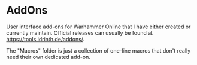 # AddOns

User interface add-ons for Warhammer Online that I have either created or currently maintain. Official releases can usually be found at https://tools.idrinth.de/addons/.

The "Macros" folder is just a collection of one-line macros that don't really need their own dedicated add-on.
